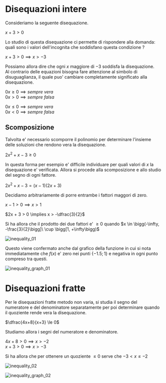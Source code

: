 # Disequazioni intere  

Consideriamo la seguente disequazione.  

$x + 3 > 0$  

Lo studio di questa disequazione ci permette di rispondere alla domanda: quali sono i valori dell'incognita che soddisfano questa condizione ?  

$x + 3 > 0 \implies x > -3$  

Possiamo allora dire che ogni $x$ maggiore di $-3$ soddisfa la disequazione.  
Al contrario delle equazioni bisogna fare attenzione al simbolo di disuguaglianza, il quale puo' cambiare completamente significato alla disequazione.  

$0x \ge 0 \implies sempre\ vera$  
$0x \gt 0 \implies sempre\ falsa$  

$0x \le 0 \implies sempre\ vera$  
$0x \lt 0 \implies sempre\ falsa$  

## Scomposizione  

Talvolta e' necessario scomporre il polinomio per determinare l'insieme delle soluzioni che rendono vera la disequazione.  

$2x^2 + x -3 \ge 0$  

In questa forma per esempio e' difficile individuare per quali valori di $x$ la disequazione e' verificata. Allora si procede alla scomposizione e allo studio del segno di ogni fattore.  

$2x^2 + x -3 = (x - 1 )(2x + 3)$  

Decidiamo arbitrariamente di porre entrambe i fattori maggori di zero.  

$x - 1 > 0 \implies x > 1$  

$2x + 3 > 0 \implies x > -\dfrac{3}{2}$  

Si ha allora che il prodotto dei due fattori e' $\ge 0$ quando $x \in \bigg(-\infty, -\frac{3}{2}\bigg]\ \cup \bigg[1, +\infty\bigg)$  

![inequality_01](https://github.com/dennyb87/elettrotecnica-serale/assets/7195133/4803f4d8-f69c-4da4-a0bd-85a96452e466)  

Questo viene confermato anche dal grafico della funzione in cui si nota immediatamente che $f(x)$ e' zero nei punti $\lbrace-1.5; 1\rbrace$ e negativa in ogni punto compreso tra questi.  

![inequality_graph_01](https://github.com/dennyb87/elettrotecnica-serale/assets/7195133/a44f401b-0b71-4442-a2d8-1e699a6bc617)  

# Disequazioni fratte  

Per le disequazioni fratte metodo non varia, si studia il segno del numeratore e del denominatore separatamente per poi determinare quando il quoziente rende vera la disequazione.  

$\dfrac{4x+8}{x+3} \le 0$  

Studiamo allora i segni del numeratore e denominatore.  

$4x + 8 > 0 \implies x > -2$  
$x + 3 > 0 \implies x > -3$  

Si ha allora che per ottenere un quoziente $\le 0$ serve che $-3 \lt x \le -2$  

![inequality_02](https://github.com/dennyb87/elettrotecnica-serale/assets/7195133/788f3cdf-08bb-4289-a24d-99f5baf76060)  

![inequality_graph_02](https://github.com/dennyb87/elettrotecnica-serale/assets/7195133/b68f4a90-349f-4bcd-8942-7b4fe051476e)
